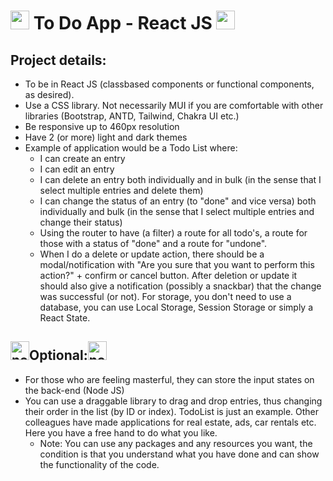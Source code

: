 # <img src="https://user-images.githubusercontent.com/25181517/183897015-94a058a6-b86e-4e42-a37f-bf92061753e5.png" alt="react" width="30" height="30"/> To Do App - React JS <img src="https://user-images.githubusercontent.com/25181517/183897015-94a058a6-b86e-4e42-a37f-bf92061753e5.png" alt="react" width="30" height="30"/>

## Project details:

- To be in React JS (classbased components or functional components, as desired).
- Use a CSS library. Not necessarily MUI if you are comfortable with other libraries (Bootstrap, ANTD, Tailwind, Chakra UI etc.)
- Be responsive up to 460px resolution
- Have 2 (or more) light and dark themes
- Example of application would be a Todo List where:
  - I can create an entry
  - I can edit an entry
  - I can delete an entry both individually and in bulk (in the sense that I select multiple entries and delete them)
  - I can change the status of an entry (to "done" and vice versa) both individually and bulk (in the sense that I select multiple entries and change their status)
  - Using the router to have (a filter) a route for all todo's, a route for those with a status of "done" and a route for "undone".
  - When I do a delete or update action, there should be a modal/notification with "Are you sure that you want to perform this action?" + confirm or cancel button. After deletion or update it should also give a notification (possibly a snackbar) that the change was successful (or not). For storage, you don't need to use a database, you can use Local Storage, Session Storage or simply a React State.

## <img src="https://user-images.githubusercontent.com/25181517/183568594-85e280a7-0d7e-4d1a-9028-c8c2209e073c.png" alt="nodejs" width="30" height="30"/>Optional:<img src="https://user-images.githubusercontent.com/25181517/183568594-85e280a7-0d7e-4d1a-9028-c8c2209e073c.png" alt="nodejs" width="30" height="30"/>

- For those who are feeling masterful, they can store the input states on the back-end (Node JS)
- You can use a draggable library to drag and drop entries, thus changing their order in the list (by ID or index).
  TodoList is just an example. Other colleagues have made applications for real estate, ads, car rentals etc. Here you have a free hand to do what you like.
  - Note: You can use any packages and any resources you want, the condition is that you understand what you have done and can show the functionality of the code.
